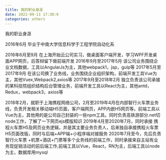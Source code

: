```yaml
---
title: 我的职业身涯
date: 2022-09-11 17:30:9
categories: others
---
```


我的职业身涯


2016年6月 毕业于中南大学信息科学于工程学院自动化系

2016年6月至9月 在上海开始云公司实习，做桌面客户端开发，学习WPF开发桌面APP网页，后答辩留下做前端开发
2016年9月至2017年5月 该公司业务围绕企业文档数据，工具以AngularJs为主，其他webpack1，jsp，gulp等
2017年5月至2017年9月 在该公司换了业务线，业务围绕企业组织架构，前端开发工具Vue为主，其他Vuex,Webpack2,axios等
2017年9月至2018年2月 独立负责该公司承接的某科技院组织结构后台管理业务，前端开发工具以React为主，其他antd，Redux，webpack3，axios等

2018年2月，就职于上海携程网络公司，2月至2019年4月在内部智行火车票业务线，负责开发相关移动端H5页面，客户端网页，APP内嵌H5网页等。前端工具以Vue为主，其他用的是公司自己封装的一些npm工具。同时负责高铁游部分.net切node工作，了解了一下网页ejs模版知识
2019年4月至2020年7月，同时承接 携程火车票H5及网页业务逻辑，并是其主要业务负责人，后来独自承接携程火车票H5页面改版，同时与后端+APP端+小程序端对接服务
2020年7月至今，先后负责智行火车票 +机票+酒店+门票等多个业务线的前端工作，同时承接来自主站有业务现促销活动的前后端工作,前端工具以Vue，React，RN为主，后端工具以node为主，数据库用mysql
    
